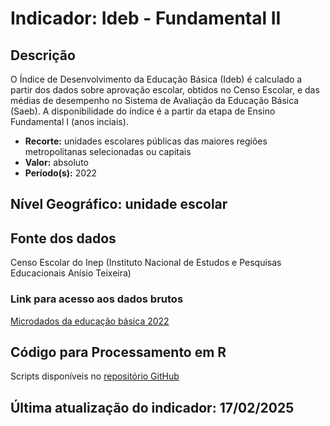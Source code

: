 # Indicador: Ideb - Fundamental II

## Descrição

O Índice de Desenvolvimento da Educação Básica (Ideb) é calculado a partir dos dados sobre aprovação escolar, obtidos no Censo Escolar, e das médias de desempenho no Sistema de Avaliação da Educação Básica (Saeb). A disponibilidade do índice é a partir da etapa de Ensino Fundamental I (anos inciais).

- **Recorte:** unidades escolares públicas das maiores regiões metropolitanas selecionadas ou capitais
- **Valor:** absoluto
- **Período(s):** 2022

## Nível Geográfico: **unidade escolar**

## Fonte dos dados
Censo Escolar do Inep (Instituto Nacional de Estudos e Pesquisas Educacionais Anísio Teixeira)

### Link para acesso aos dados brutos

[Microdados da educação básica 2022](https://www.gov.br/inep/pt-br/areas-de-atuacao/pesquisas-estatisticas-e-indicadores/censo-escolar/resultados/2022)

## Código para Processamento em R
Scripts disponíveis no [repositório GitHub](https://github.com/cem-usp/georedus)

## Última atualização do indicador: 17/02/2025
